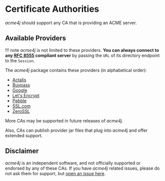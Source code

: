 # Certificate Authorities

_acme4j_ should support any CA that is providing an ACME server.

## Available Providers

!!! note
    _acme4j_ is not limited to these providers. **You can always connect to any [RFC 8555](https://tools.ietf.org/html/rfc8555) compliant server** by passing the `URL` of its directory endpoint to the `Session`.

The _acme4j_ package contains these providers (in alphabetical order):

* [Actalis](actalis.md)
* [Buypass](buypass.md)
* [Google](google.md)
* [Let's Encrypt](letsencrypt.md)
* [Pebble](pebble.md)
* [SSL.com](sslcom.md)
* [ZeroSSL](zerossl.md)

More CAs may be supported in future releases of _acme4j_.

Also, CAs can publish provider jar files that plug into _acme4j_ and offer extended support.

## Disclaimer

_acme4j_ is an independent software, and not officially supported or endorsed by any of these CAs. If you have _acme4j_ related issues, please do not ask them for support, but [open an issue here](https://codeberg.org/shred/acme4j/issues).
